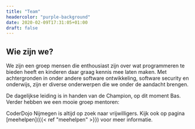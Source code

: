 ```yaml
---
title: "Team"
headercolor: "purple-background"
date: 2020-02-09T17:31:05+01:00
draft: false
---
```


## Wie zijn we?

We zijn een groep mensen die enthousiast zijn over wat programmeren te bieden heeft en kinderen daar graag kennis
mee laten maken. Met achtergronden in onder andere software ontwikkeling, software security en onderwijs, zijn er
diverse onderwerpen die we onder de aandacht brengen.

De dagelijkse leiding is in handen van de Champion, op dit moment Bas. Verder hebben we een mooie groep mentoren:

<div class="content" style="
    max-width: fit-content;
    margin-left: auto;
    margin-right: auto;">
    <!-- content -->
</div>
<script src="TagCloud.min.js"></script>
<script>
var mentoren = [
    'Bas',
    'Claudia',
    'Edwin',
    'Jaap',
    'Joachim',
    'Maud-Marit',
    'Natasha',
    'Oscar',
    'Rik',
    'Sijmen',
    'Tjeerd',
    'Wouter',
];
TagCloud('.content', mentoren);
</script>

CoderDojo Nijmegen is altijd op zoek naar vrijwilligers. Kijk ook op pagina [meehelpen]({{< ref "meehelpen" >}})
voor meer informatie.